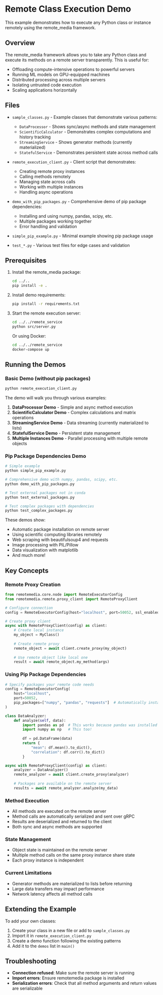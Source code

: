 # Remote Class Execution Demo

This example demonstrates how to execute any Python class or instance remotely using the remote_media framework.

## Overview

The remote_media framework allows you to take any Python class and execute its methods on a remote server transparently. This is useful for:

- Offloading compute-intensive operations to powerful servers
- Running ML models on GPU-equipped machines
- Distributed processing across multiple servers
- Isolating untrusted code execution
- Scaling applications horizontally

## Files

- `sample_classes.py` - Example classes that demonstrate various patterns:
  - `DataProcessor` - Shows sync/async methods and state management
  - `ScientificCalculator` - Demonstrates complex computations and history tracking
  - `StreamingService` - Shows generator methods (currently materialized)
  - `StatefulService` - Demonstrates persistent state across method calls

- `remote_execution_client.py` - Client script that demonstrates:
  - Creating remote proxy instances
  - Calling methods remotely
  - Managing state across calls
  - Working with multiple instances
  - Handling async operations

- `demo_with_pip_packages.py` - Comprehensive demo of pip package dependencies:
  - Installing and using numpy, pandas, scipy, etc.
  - Multiple packages working together
  - Error handling and validation

- `simple_pip_example.py` - Minimal example showing pip package usage

- `test_*.py` - Various test files for edge cases and validation

## Prerequisites

1. Install the remote_media package:
   ```bash
   cd ../..
   pip install -e .
   ```

2. Install demo requirements:
   ```bash
   pip install -r requirements.txt
   ```

3. Start the remote execution server:
   ```bash
   cd ../../remote_service
   python src/server.py
   ```

   Or using Docker:
   ```bash
   cd ../../remote_service
   docker-compose up
   ```

## Running the Demos

### Basic Demo (without pip packages)
```bash
python remote_execution_client.py
```

The demo will walk you through various examples:

1. **DataProcessor Demo** - Simple and async method execution
2. **ScientificCalculator Demo** - Complex calculations and matrix operations
3. **StreamingService Demo** - Data streaming (currently materialized to lists)
4. **StatefulService Demo** - Persistent state management
5. **Multiple Instances Demo** - Parallel processing with multiple remote objects

### Pip Package Dependencies Demo
```bash
# Simple example
python simple_pip_example.py

# Comprehensive demo with numpy, pandas, scipy, etc.
python demo_with_pip_packages.py

# Test external packages not in conda
python test_external_packages.py

# Test complex packages with dependencies
python test_complex_packages.py
```

These demos show:
- Automatic package installation on remote server
- Using scientific computing libraries remotely
- Web scraping with beautifulsoup4 and requests
- Image processing with PIL/Pillow
- Data visualization with matplotlib
- And much more!

## Key Concepts

### Remote Proxy Creation

```python
from remotemedia.core.node import RemoteExecutorConfig
from remotemedia.remote.proxy_client import RemoteProxyClient

# Configure connection
config = RemoteExecutorConfig(host="localhost", port=50052, ssl_enabled=False)

# Create proxy client
async with RemoteProxyClient(config) as client:
    # Create local instance
    my_object = MyClass()
    
    # Create remote proxy
    remote_object = await client.create_proxy(my_object)
    
    # Use remote object like local one
    result = await remote_object.my_method(args)
```

### Using Pip Package Dependencies

```python
# Specify packages your remote code needs
config = RemoteExecutorConfig(
    host="localhost", 
    port=50052,
    pip_packages=["numpy", "pandas", "requests"]  # Automatically installed!
)

class DataAnalyzer:
    def analyze(self, data):
        import pandas as pd  # This works because pandas was installed
        import numpy as np   # This too!
        
        df = pd.DataFrame(data)
        return {
            "mean": df.mean().to_dict(),
            "correlation": df.corr().to_dict()
        }

async with RemoteProxyClient(config) as client:
    analyzer = DataAnalyzer()
    remote_analyzer = await client.create_proxy(analyzer)
    
    # Packages are available on the remote server
    results = await remote_analyzer.analyze(my_data)
```

### Method Execution

- All methods are executed on the remote server
- Method calls are automatically serialized and sent over gRPC
- Results are deserialized and returned to the client
- Both sync and async methods are supported

### State Management

- Object state is maintained on the remote server
- Multiple method calls on the same proxy instance share state
- Each proxy instance is independent

### Current Limitations

- Generator methods are materialized to lists before returning
- Large data transfers may impact performance
- Network latency affects all method calls

## Extending the Example

To add your own classes:

1. Create your class in a new file or add to `sample_classes.py`
2. Import it in `remote_execution_client.py`
3. Create a demo function following the existing patterns
4. Add it to the `demos` list in `main()`

## Troubleshooting

- **Connection refused**: Make sure the remote server is running
- **Import errors**: Ensure remotemedia package is installed
- **Serialization errors**: Check that all method arguments and return values are serializable